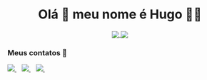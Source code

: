  <h1 align='center'>
  Olá 👋 meu nome é Hugo 👨‍💻
</h1>

<p align="center">
  <a href="https://github.com/anuraghazra/github-readme-stats">
    <img
      align="center"
      src="https://github-readme-stats.anuraghazra1.vercel.app/api?username=hugollemos&show_icons=true&hide_border=true&count_private=true&show_icons=true&custom_title=Github%20Status&hide=issues&layout=compact"
    />
  </a>
  <a href="https://github.com/anuraghazra/github-readme-stats">
    <img
      align="center"
      src="https://github-readme-stats.vercel.app/api/top-langs/?username=hugollemos&layout=compact&show_icons=true&hide_border=true"
    />
  </a>
</p>


### Meus contatos :call_me_hand:
<p align="">
  <a href="https://www.linkedin.com/in/hugo-lemos-da-silva/">
    <img src="https://img.shields.io/badge/LinkedIn-0077B5?style=for-the-badge&logo=linkedin&logoColor=white" />
  </a>&nbsp;&nbsp;
  <a href = "mailto: hugolemosdasilva.hu@gmail.com"><img src="https://img.shields.io/badge/-Gmail-%23333?style=for-the-badge&logo=gmail&logoColor=white"                   target="_blank">
  </a>&nbsp;&nbsp;
  <a href="https://github.com/Hugollemos">
    <img src="https://img.shields.io/badge/GitHub-100000?style=for-the-badge&logo=github&logoColor=white" />
  </a>&nbsp;&nbsp;
</p>
